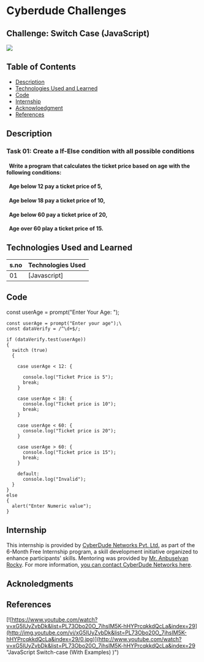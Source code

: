 # Cyberdude Challenges

## Challenge: Switch Case (JavaScript)

<a href="https://www.cyberdudenetworks.com/">
  <img src="https://cyberdudenetworks.com/assets/img/assets/banner.png"/>
</a>

## Table of Contents

- [Description](#description)
- [Technologies Used and Learned](#technologies-used-and-learned)
- [Code](#code)
- [Internship](#internship)
- [Acknowloedgment](#acknowloedgment)
- [References](#references)



## Description
### Task 01: Create a If-Else condition with all possible conditions

#### &nbsp; Write a program that calculates the ticket price based on age with the following conditions:

#### &nbsp; Age below 12 pay a ticket price of 5,
#### &nbsp; Age below 18 pay a ticket price of 10,
#### &nbsp; Age below 60 pay a ticket price of 20,
#### &nbsp; Age over 60 play a ticket price of 15.


## Technologies Used and Learned

| s.no | Technologies Used                    |
| :--- | ------------------------------------ |
| 01   | [Javascript] |


## Code
[Getting input from user]: #
const userAge = prompt("Enter Your Age: ");

[Verifying user entered value either number or text.]: #
```
const userAge = prompt("Enter your age");\
const dataVerify = /^\d+$/;

if (dataVerify.test(userAge)) 
{
  switch (true) 
  {

    case userAge < 12: {

      console.log("Ticket Price is 5");
      break;
    }

    case userAge < 18: {
      console.log("Ticket price is 10");
      break;
    }

    case userAge < 60: {
      console.log("Ticket price is 20");
    }

    case userAge > 60: {
      console.log("Ticket price is 15");
      break;
    }

    default:
      console.log("Invalid");
  }
}
else 
{
  alert("Enter Numeric value");
}
```


## Internship

This internship is provided by [CyberDude Networks Pvt. Ltd.](https://youtube.com/cyberdudenetworks) as part of the 6-Month Free Internship program, a skill development initiative organized to enhance participants' skills. Mentoring was provided by [Mr. Anbuselvan Rocky](https://instagram.com/anbuselvanrocky). For more information, [you can contact CyberDude Networks here](https://cyberdudenetworks.com).


## Acknoledgments

## References

[![https://www.youtube.com/watch?v=xG5IUyZvbDk&list=PL73Obo20O_7ihsIM5K-hHYPrcqkkdQcLa&index=29](http://img.youtube.com/vi/xG5IUyZvbDk&list=PL73Obo20O_7ihsIM5K-hHYPrcqkkdQcLa&index=29/0.jpg)](http://www.youtube.com/watch?v=xG5IUyZvbDk&list=PL73Obo20O_7ihsIM5K-hHYPrcqkkdQcLa&index=29 "JavaScript Switch-case (With Examples) )")